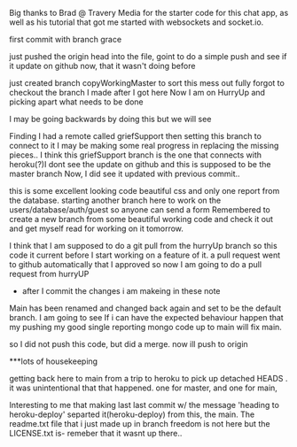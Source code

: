 

Big thanks to Brad @ Travery Media for the starter code for this chat app, as well 
as his tutorial that got me started with websockets and socket.io.

first commit with branch grace

just pushed the origin head into the file, goint to do a simple push and see 
if it update on github now, that it wasn't doing before

just created branch copyWorkingMaster to sort this mess out fully
forgot to checkout the branch I made after I got here
Now I am on HurryUp and picking apart what needs to be done

I may be going backwards by doing this but we will see

Finding I had a remote called griefSupport then setting this branch to connect to it
I may be making some real progress in replacing the missing pieces..
I think this griefSupport branch is the one that connects with heroku(?)I dont see the update on github and this is supposed to be the master branch
Now, I did see it updated with previous commit..


this is some excellent looking code beautiful css and only one report from the database.
starting another branch here to work on the users/database/auth/guest so anyone can send a form
Remembered to create a new branch from some beautiful working code and check it out and get myself read for working on it tomorrow.

I think that I am supposed to do a git pull from the hurryUp branch so this code it current before I start working on a feature of it. a pull request went to github automatically that I approved so now I am going to do a pull request from hurryUP
- after I commit the changes i am makeing in these note

Main has been renamed and changed back again and set to be the default branch. I am going to see If i can have the expected behaviour happen that my pushing my good single reporting mongo code up to main will fix main.

so I did not push this code, but did a merge. now ill push to origin

***lots of housekeeping

getting back here to main from a trip to heroku to pick up detached HEADS . it was unintentional that that happened. one for master, and one for main,

Interesting to me that making last last commit w/ the message  'heading to heroku-deploy' separted it(heroku-deploy) from this, the main. The readme.txt file that i just made up in branch freedom is not here but the LICENSE.txt is- remeber that it  wasnt up there..